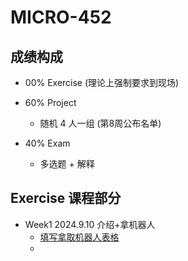 # MICRO-452

## 成绩构成

- 00% Exercise (理论上强制要求到现场)
  
- 60% Project 
  - 随机 4 人一组 (第8周公布名单)

- 40% Exam
  - 多选题 + 解释


## Exercise 课程部分

- Week1 2024.9.10 介绍+拿机器人
  - [填写拿取机器人表格](https://docs.google.com/forms/d/e/1FAIpQLSdmTyC7RpHpV47_rrtoJWrTjdMP1rNrYT5vhZRRmcl73aQIdw/viewform)
  - 